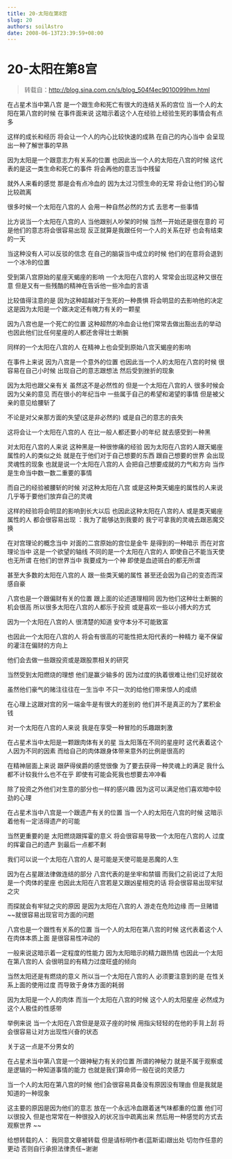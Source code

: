 ```yaml
---
title: 20-太阳在第8宫
slug: 20
authors: soilAstro
date: 2008-06-13T23:39:59+08:00
---
```

# 20-太阳在第8宫

> 转载自：http://blog.sina.com.cn/s/blog_504f4ec9010099hm.html

在占星术当中第八宫
是一个跟生命和死亡有很大的连结关系的宫位
当一个人的太阳在第八宫的时候
在事件面来说
这暗示着这个人在经验上经验生死的事情会有点多


这样的成长和经历
将会让一个人的内心比较快速的成熟
在自己的内心当中
会呈现出一种了解世事的早熟


因为太阳是一个跟意志力有关系的位置
也因此当一个人的太阳在八宫的时候
这代表的是这一类生命和死亡的事件
将会再他的意志当中残留


就外人来看的感觉
那是会有点冷血的
因为太过习惯生命的无常
将会让他们的心智比较疏离


很多时候一个太阳在八宫的人
会用一种自然必然的方式
去思考一些事情


比方说当一个太阳在八宫的人
当他跟别人吵架的时候
当然一开始还是很在意的
可是他们的意志将会很容易出现
反正就算是我跟任何一个人的关系在好
也会有结束的一天


当这种没有人可以反驳的信念
在自己的脑袋当中成立的时候
他们的在意将会退到一个冰冷的位置


受到第八宫原始的星座天蝎座的影响
一个太阳在八宫的人
常常会出现这种又很在意
但是又有一些残酷的精神在告诉他一些冷血的言语


比较值得注意的是
因为这种超越对于生死的一种畏惧
将会明显的去影响他的决定
这是因为太阳是一个跟决定还有魄力有关的一颗星


因为八宫也是一个死亡的位置
这种超然的冷血会让他们常常去做出豁出去的举动
也因此他们比任何星座的人都还舍得壮士断腕


同样的一个太阳在八宫的人
在精神上也会受到原始八宫天蝎座的影响


在事件上来说
因为八宫是一个意外的位置
也因此当一个人的太阳在八宫的时候
很容易在自己小时候
出现自己的意志跟想法
然后受到挫折的现象


因为太阳也跟父亲有关
虽然这不是必然性的
但是一个太阳在八宫的人
很多时候会因为父亲的意见
而在很小的年纪当中
一些属于自己的希望和渴望的事情
但是被父亲的意见给腰斩了


不论是对父亲那方面的失望(这是非必然的)
或是自己的意志的丧失


这将会让一个太阳在八宫的人
在比一般人都还要小的年纪
就去感受到一种黑


对太阳在八宫的人来说
这种黑是一种很惨痛的经验
因为太阳在八宫的人跟天蝎座属性的人的类似之处
就是在于他们对于自己想要的东西
跟自己想要的世界
会出现灵魂性的现象
也就是说一个太阳在八宫的人
会把自己想要成就的力气和方向
当作是生命当中数一数二重要的事情


而自己的经验被腰斩的时候
对这种太阳在八宫
或是这种类天蝎座的属性的人来说
几乎等于要他们放弃自己的灵魂


这样的经验将会明显的影响到长大以后
也因此这种太阳在八宫的人
或是类天蝎座属性的人
都会很容易出现
：我为了能够达到我要的
我宁可拿我的灵魂去跟恶魔交换


在对宫理论的概念当中
对面的二宫原始的宫位是金牛
是得到的一种暗示
而在对宫理论当中
这是一个欲望的轴线
不同的是一个太阳在八宫的人
即使自己不能当天使也无所谓
在他们的世界当中
我要成为一个神
即使是血迹斑白的都无所谓


甚至大多数的太阳在八宫的人
跟一些类天蝎的属性
甚至还会因为自己的变态而深感自豪


八宫也是一个跟偏财有关的位置
跟上面的论述道理相同
因为他们这种壮士断腕的机会很高
所以很多太阳在八宫的人都乐于投资
或是喜欢一些以小搏大的方式


因为一个太阳在八宫的人
很清楚的知道
安守本分不可能致富


也因此一个太阳在八宫的人
将会有很高的可能性把太阳代表的一种精力
毫不保留的灌注在偏财的方向上


他们会去做一些跟投资或是跟股票相关的研究


当然受到太阳燃烧的理想
他们是赢少输多的
因为过度的执着很难让他们见好就收


虽然他们豪气的赌注往往在一生当中
不只一次的给他们带来惊人的成绩


在心理上这跟对宫的另一端金牛是有很大的差别的
他们并不是真正的为了累积金钱


对一个太阳在八宫的人来说
我是在享受一种冒险的乐趣跟刺激


在占星术当中太阳是一颗跟肉体有关的星
当太阳落在不同的星座时
这代表着这个人因为不同的因素
而给自己的肉体跟身体带来意外的比例是很高的


在精神层面上来说
跟萨得侯爵的感觉很像
为了要去获得一种灵魂上的满足
我什么都不计较我什么也不在乎
即使有可能会死我也想要去冲冲看


除了投资之外他们对生意的部分也一样的感兴趣
因为这可以满足他们喜欢暗中较劲的心理


在占星术当中八宫是一个跟遗产有关的位置
当一个人的太阳在八宫的时候
这暗示着他有一定活得遗产的可能


当然更重要的是
太阳燃烧跟挥霍的意义
将会很容易导致一个太阳在八宫的人
过度的挥霍自己的遗产
到最后一点都不剩


我们可以说一个太阳在八宫的人
是可能是天使可能是恶魔的人生


因为在占星跟法律做连结的部分
八宫代表的是坐牢和禁锢
而我们之前说过了太阳是一个肉体的星座
也因此太阳在八宫若是又跟凶星相克的话
将会很容易出现牢狱之灾


而探就会有牢狱之灾的原因
是因为太阳在八宫的人
游走在危险边缘
而一旦赌错~~就很容易出现官司方面的问题


八宫也是一个跟性有关系的位置
当一个人的太阳在第八宫的时候
这代表着这个人在肉体本质上面
是很容易性冲动的


一般来说这暗示着一定程度的性能力
因为太阳暗示的精力跟热情
也因此一个太阳在第八宫的人
会很明显的有精力过度旺盛的倾向


当然太阳还是有燃烧的意义
所以当一个太阳在八宫的人
必须要注意到的是
在性关系上面的使用过度
而导致于身体方面的耗弱


因为太阳是一个人的肉体
而当一个太阳在八宫的时候
这个人的太阳星座
必然成为这个人极佳的性感带


举例来说
当一个太阳在八宫但是是双子座的时候
用指尖轻轻的在他的手背上刮
将会很容易让对方出现性兴奋的状态


关于这一点是不分男女的


在占星术当中第八宫是一个跟神秘力有关的位置
所谓的神秘力
就是不属于观察或是逻辑的一种知道事情的能力
也就是我们算命师一般在说的灵感力


当一个人的太阳在第八宫的时候
他们会很容易具备没有原因没有理由
但是我就是知道的一种现象


这主要的原因是因为他们的意志
放在一个永远冷血跟着迷气味都重的位置
他们可以很投入
但是也常常在一种很投入的状况当中疏离出来
然后用一种感觉的方式去观察世界
~~


给想转载的人：
我同意文章被转载
但是请标明作者(蓝斯诺)跟出处
切勿作任意的更动
否则自行承担法律责任~谢谢


 


  